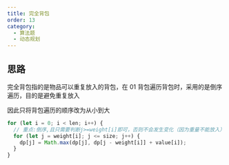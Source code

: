 ```yaml
---
title: 完全背包
order: 13
category:
  - 算法题
  - 动态规划
---
```


## 思路

完全背包指的是物品可以重复放入的背包，在 01 背包遍历背包时，采用的是倒序遍历，目的是避免重复放入

因此只将背包遍历的顺序改为从小到大

```js
for (let i = 0; i < len; i++) {
  // 重点:倒序,且只需要判断j>=weight[i]即可，否则不会发生变化（因为重量不能放入）
  for (let j = weight[i]; j <= size; j++) {
    dp[j] = Math.max(dp[j], dp[j - weight[i]] + value[i]);
  }
}
```
